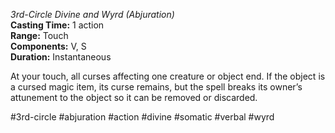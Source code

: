 *3rd-Circle Divine and Wyrd (Abjuration)*  
**Casting Time:** 1 action  
**Range:** Touch  
**Components:** V, S  
**Duration:** Instantaneous

At your touch, all curses affecting one creature or object end. If the object is a cursed magic item, its curse remains, but the spell breaks its owner’s attunement to the object so it can be removed or discarded.

#3rd-circle #abjuration #action #divine #somatic #verbal #wyrd
